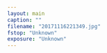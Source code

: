```yaml
---
layout: main
caption: ""
filename: "20171116221349.jpg"
fstop: "Unknown"
exposure: "Unknown"
---
```

